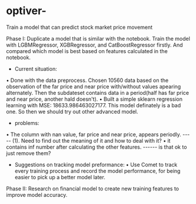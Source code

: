 # optiver-
Train a model that can predict stock market price movement

Phase I:
Duplicate a model that is similar with the notebook. Train the model with LGBMRegressor, XGBRegressor, and CatBoostRegressor firstly. And compared which model is best
based on features calculated in the notebook.

- Current situation:

• Done with the data preprocess. Chosen 10560 data based on the observation of the far price and near price with/without values apearing alternately. Then the subdateset contains 
data in a period(half has far price and near price, another hald doesn't).
• Built a simple sklearn regression learning with MSE: 18633.986463027177. This model definately is a bad one. So then we should try out other advanced model.

- problems:

• The column with nan value, far price and near price, appears periodly. ----- (1). Need to find out the meaning of it and how to deal with it?
• it contains inf number after calculating the other features.  ------ is that ok to just remove them?
- Suggestions on tracking model preformance:
• Use Comet to track every training process and record the model performance, for being easier to pick up a better model later.

Phase II:
Research on financial model to create new training features to improve model accuracy. 

